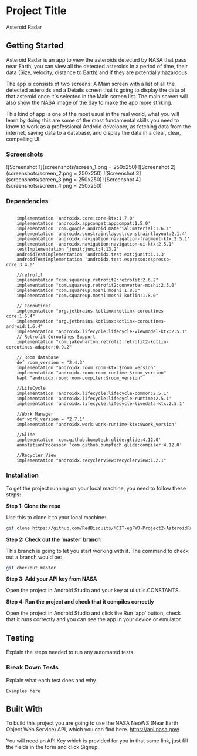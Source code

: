 # Project Title

Asteroid Radar

## Getting Started

Asteroid Radar is an app to view the asteroids detected by NASA that pass near Earth, you can view all the detected asteroids in a period of time, their data (Size, velocity, distance to Earth) and if they are potentially hazardous.

The app is consists of two screens: A Main screen with a list of all the detected asteroids and a Details screen that is going to display the data of that asteroid once it´s selected in the Main screen list. The main screen will also show the NASA image of the day to make the app more striking.

This kind of app is one of the most usual in the real world, what you will learn by doing this are some of the most fundamental skills you need to know to work as a professional Android developer, as fetching data from the internet, saving data to a database, and display the data in a clear, clear, compelling UI.

### Screenshots

![Screenshot 1](screenshots/screen_1.png = 250x250)
![Screenshot 2](screenshots/screen_2.png = 250x250)
![Screenshot 3](screenshots/screen_3.png = 250x250)
![Screenshot 4](screenshots/screen_4.png = 250x250)

### Dependencies

```

    implementation 'androidx.core:core-ktx:1.7.0'
    implementation 'androidx.appcompat:appcompat:1.5.0'
    implementation 'com.google.android.material:material:1.6.1'
    implementation 'androidx.constraintlayout:constraintlayout:2.1.4'
    implementation 'androidx.navigation:navigation-fragment-ktx:2.5.1'
    implementation 'androidx.navigation:navigation-ui-ktx:2.5.1'
    testImplementation 'junit:junit:4.13.2'
    androidTestImplementation 'androidx.test.ext:junit:1.1.3'
    androidTestImplementation 'androidx.test.espresso:espresso-core:3.4.0'

    //retrofit
    implementation "com.squareup.retrofit2:retrofit:2.6.2"
    implementation "com.squareup.retrofit2:converter-moshi:2.5.0"
    implementation "com.squareup.moshi:moshi:1.8.0"
    implementation "com.squareup.moshi:moshi-kotlin:1.8.0"

    // Coroutines
    implementation "org.jetbrains.kotlinx:kotlinx-coroutines-core:1.6.4"
    implementation "org.jetbrains.kotlinx:kotlinx-coroutines-android:1.6.4"
    implementation "androidx.lifecycle:lifecycle-viewmodel-ktx:2.5.1"
    // Retrofit Coroutines Support
    implementation "com.jakewharton.retrofit:retrofit2-kotlin-coroutines-adapter:0.9.2"

    // Room database
    def room_version = "2.4.3"
    implementation "androidx.room:room-ktx:$room_version"
    implementation "androidx.room:room-runtime:$room_version"
    kapt "androidx.room:room-compiler:$room_version"

    //LifeCycle
    implementation 'androidx.lifecycle:lifecycle-common:2.5.1'
    implementation 'androidx.lifecycle:lifecycle-runtime:2.5.1'
    implementation 'androidx.lifecycle:lifecycle-livedata-ktx:2.5.1'

    //Work Manager
    def work_version = "2.7.1"
    implementation "androidx.work:work-runtime-ktx:$work_version"

    //Glide
    implementation 'com.github.bumptech.glide:glide:4.12.0'
    annotationProcessor 'com.github.bumptech.glide:compiler:4.12.0'

    //Recycler View
    implementation "androidx.recyclerview:recyclerview:1.2.1"

```

### Installation

To get the project running on your local machine, you need to follow these steps:

**Step 1: Clone the repo**

Use this to clone it to your local machine:
```bash
git clone https://github.com/RedBiscuits/MCIT-egFWD-Project2-AsteroidRadar.git
```

**Step 2: Check out the ‘master’ branch**

This branch is going to let you start working with it. The command to check out a branch would be:

```bash
git checkout master
```

**Step 3: Add your API key from NASA**

Open the project in Android Studio and your key at ui.utils.CONSTANTS.

**Step 4: Run the project and check that it compiles correctly**

Open the project in Android Studio and click the Run ‘app’ button, check that it runs correctly and you can see the app in your device or emulator.

## Testing

Explain the steps needed to run any automated tests

### Break Down Tests

Explain what each test does and why

```
Examples here
```

## Built With

To build this project you are going to use the NASA NeoWS (Near Earth Object Web Service) API, which you can find here.
https://api.nasa.gov/

You will need an API Key which is provided for you in that same link, just fill the fields in the form and click Signup.


